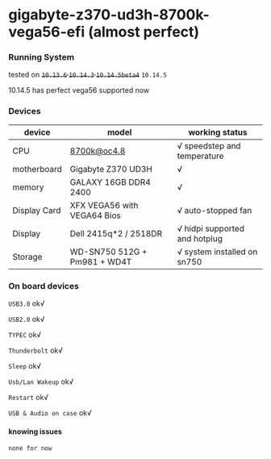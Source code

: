 # gigabyte-z370-ud3h-8700k-vega56-efi (almost perfect)

### Running System

tested on ~~`10.13.6` `10.14.3` `10.14.5beta4`~~ `10.14.5`

10.14.5 has perfect vega56 supported now

### Devices

| device       | model                        | working status                |
| ------------ | ---------------------------- | ----------------------------- |
| CPU          | 8700k@oc4.8                  | √ speedstep and temperature   |
| motherboard  | Gigabyte Z370 UD3H           | √                             |
| memory       | GALAXY 16GB DDR4 2400        | √                             |
| Display Card | XFX VEGA56 with VEGA64 Bios  | √ auto-stopped fan            |
| Display      | Dell 2415q*2 / 2518DR        | √ hidpi supported and hotplug |
| Storage      | WD-SN750 512G + Pm981 + WD4T | √ system installed on sn750   |

### On board devices

`USB3.0` ok√

`USB2.0` ok√

`TYPEC` ok√

`Thunderbolt` ok√

`Sleep` ok√

`Usb/Lan Wakeup` ok√

`Restart` ok√

`USB & Audio on case` ok√

#### knowing issues

`none for now`

